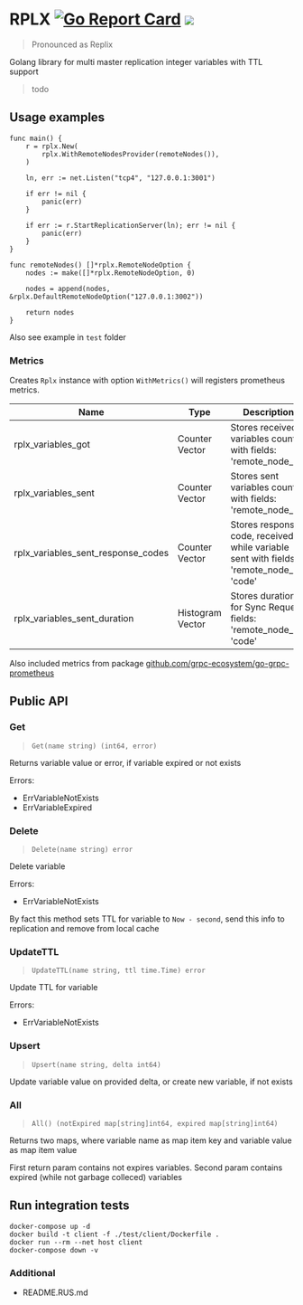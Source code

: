# RPLX [![Go Report Card](https://goreportcard.com/badge/github.com/negasus/rplx)](https://goreportcard.com/report/github.com/negasus/rplx) ![](https://github.com/negasus/rplx/workflows/Test/badge.svg)

> Pronounced as Replix

Golang library for multi master replication integer variables with TTL support

> todo

## Usage examples

```
func main() {
	r = rplx.New(
		rplx.WithRemoteNodesProvider(remoteNodes()),
	)

	ln, err := net.Listen("tcp4", "127.0.0.1:3001")  

	if err != nil {
		panic(err)
	}

	if err := r.StartReplicationServer(ln); err != nil {
		panic(err)
	}
}

func remoteNodes() []*rplx.RemoteNodeOption {
    nodes := make([]*rplx.RemoteNodeOption, 0)

    nodes = append(nodes, &rplx.DefaultRemoteNodeOption("127.0.0.1:3002")) 

    return nodes
}
```

Also see example in `test` folder

### Metrics

Creates `Rplx` instance with option `WithMetrics()` will registers prometheus metrics.

| Name | Type | Description |
|-|-|-|
| rplx_variables_got | Counter Vector | Stores received variables count with fields: 'remote_node_id' |  
| rplx_variables_sent | Counter Vector | Stores sent variables count with fields: 'remote_node_id' |  
| rplx_variables_sent_response_codes | Counter Vector | Stores response code, received while variable sent with fields: 'remote_node_id', 'code' |  
| rplx_variables_sent_duration | Histogram Vector | Stores duration for Sync Request, fields: 'remote_node_id', 'code' |

Also included metrics from package [github.com/grpc-ecosystem/go-grpc-prometheus](github.com/grpc-ecosystem/go-grpc-prometheus)   

## Public API

### Get
> `Get(name string) (int64, error)`

Returns variable value or error, if variable expired or not exists

Errors:
- ErrVariableNotExists
- ErrVariableExpired

### Delete
> `Delete(name string) error`

Delete variable

Errors:
- ErrVariableNotExists

By fact this method sets TTL for variable to `Now - second`, send this info to replication and remove from local cache

### UpdateTTL

> `UpdateTTL(name string, ttl time.Time) error`

Update TTL for variable

Errors:
- ErrVariableNotExists

### Upsert

> `Upsert(name string, delta int64)`

Update variable value on provided delta, or create new variable, if not exists

### All

> `All() (notExpired map[string]int64, expired map[string]int64)`

Returns two maps, where variable name as map item key and variable value as map item value

First return param contains not expires variables. 
Second param contains expired (while not garbage colleced) variables

## Run integration tests

```
docker-compose up -d
docker build -t client -f ./test/client/Dockerfile .
docker run --rm --net host client
docker-compose down -v
```

### Additional 

- README.RUS.md